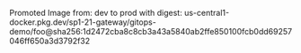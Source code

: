 Promoted Image from: dev to prod with digest: us-central1-docker.pkg.dev/sp1-21-gateway/gitops-demo/foo@sha256:1d2472cba8c8cb3a43a5840ab2ffe850100fcb0dd69257046ff650a3d3792f32 
